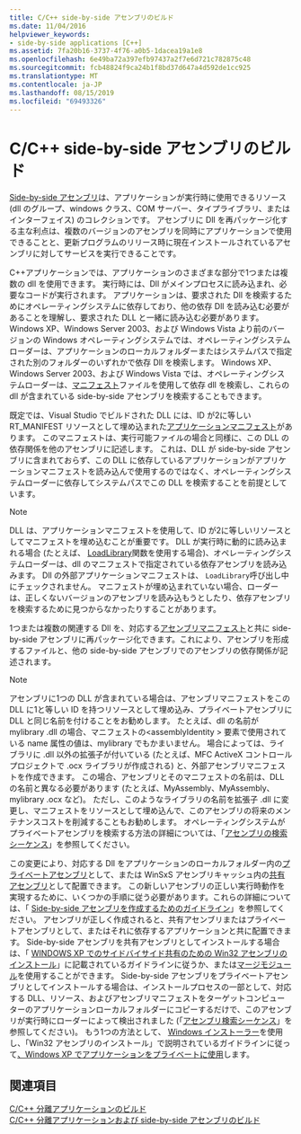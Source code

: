 ```yaml
---
title: C/C++ side-by-side アセンブリのビルド
ms.date: 11/04/2016
helpviewer_keywords:
- side-by-side applications [C++]
ms.assetid: 7fa20b16-3737-4f76-a0b5-1dacea19a1e8
ms.openlocfilehash: 6e49ba72a397efb97437a2f7e6d721c782875c48
ms.sourcegitcommit: fcb48824f9ca24b1f8bd37d647a4d592de1cc925
ms.translationtype: MT
ms.contentlocale: ja-JP
ms.lasthandoff: 08/15/2019
ms.locfileid: "69493326"
---
```

# <a name="building-cc-side-by-side-assemblies"></a>C/C++ side-by-side アセンブリのビルド

[Side-by-side アセンブリ](/windows/win32/SbsCs/about-side-by-side-assemblies-)は、アプリケーションが実行時に使用できるリソース (dll のグループ、windows クラス、COM サーバー、タイプライブラリ、またはインターフェイス) のコレクションです。 アセンブリに Dll を再パッケージ化する主な利点は、複数のバージョンのアセンブリを同時にアプリケーションで使用できることと、更新プログラムのリリース時に現在インストールされているアセンブリに対してサービスを実行できることです。

C++アプリケーションでは、アプリケーションのさまざまな部分で1つまたは複数の dll を使用できます。 実行時には、Dll がメインプロセスに読み込まれ、必要なコードが実行されます。 アプリケーションは、要求された Dll を検索するためにオペレーティングシステムに依存しており、他の依存 Dll を読み込む必要があることを理解し、要求された DLL と一緒に読み込む必要があります。 Windows XP、Windows Server 2003、および Windows Vista より前のバージョンの Windows オペレーティングシステムでは、オペレーティングシステムローダーは、アプリケーションのローカルフォルダーまたはシステムパスで指定された別のフォルダーのいずれかで依存 Dll を検索します。 Windows XP、Windows Server 2003、および Windows Vista では、オペレーティングシステムローダーは、[マニフェスト](/windows/win32/sbscs/manifests)ファイルを使用して依存 dll を検索し、これらの dll が含まれている side-by-side アセンブリを検索することもできます。

既定では、Visual Studio でビルドされた DLL には、ID が2に等しい RT_MANIFEST リソースとして埋め込まれた[アプリケーションマニフェスト](/windows/win32/SbsCs/application-manifests)があります。 このマニフェストは、実行可能ファイルの場合と同様に、この DLL の依存関係を他のアセンブリに記述します。 これは、DLL が side-by-side アセンブリに含まれておらず、この DLL に依存しているアプリケーションがアプリケーションマニフェストを読み込んで使用するのではなく、オペレーティングシステムローダーに依存してシステムパスでこの DLL を検索することを前提としています。

> [!NOTE]
> DLL は、アプリケーションマニフェストを使用して、ID が2に等しいリソースとしてマニフェストを埋め込むことが重要です。 DLL が実行時に動的に読み込まれる場合 (たとえば、 [LoadLibrary](/windows/win32/api/libloaderapi/nf-libloaderapi-loadlibraryw)関数を使用する場合)、オペレーティングシステムローダーは、dll のマニフェストで指定されている依存アセンブリを読み込みます。 Dll の外部アプリケーションマニフェストは、 `LoadLibrary`呼び出し中にチェックされません。 マニフェストが埋め込まれていない場合、ローダーは、正しくないバージョンのアセンブリを読み込もうとしたり、依存アセンブリを検索するために見つからなかったりすることがあります。

1つまたは複数の関連する Dll を、対応する[アセンブリマニフェスト](/windows/win32/SbsCs/assembly-manifests)と共に side-by-side アセンブリに再パッケージ化できます。これにより、アセンブリを形成するファイルと、他の side-by-side アセンブリでのアセンブリの依存関係が記述されます。

> [!NOTE]
> アセンブリに1つの DLL が含まれている場合は、アセンブリマニフェストをこの DLL に1と等しい ID を持つリソースとして埋め込み、プライベートアセンブリに DLL と同じ名前を付けることをお勧めします。 たとえば、dll の名前が mylibrary .dll の場合、マニフェストの\<assemblyIdentity > 要素で使用されている name 属性の値は、mylibrary でもかまいません。 場合によっては、ライブラリに .dll 以外の拡張子が付いている (たとえば、MFC ActiveX コントロールプロジェクトで .ocx ライブラリが作成される) と、外部アセンブリマニフェストを作成できます。 この場合、アセンブリとそのマニフェストの名前は、DLL の名前と異なる必要があります (たとえば、MyAssembly、MyAssembly、mylibrary .ocx など)。 ただし、このようなライブラリの名前を拡張子 .dll に変更し、マニフェストをリソースとして埋め込んで、このアセンブリの将来のメンテナンスコストを削減することもお勧めします。 オペレーティングシステムがプライベートアセンブリを検索する方法の詳細については、「[アセンブリの検索シーケンス](/windows/win32/SbsCs/assembly-searching-sequence)」を参照してください。

この変更により、対応する Dll をアプリケーションのローカルフォルダー内の[プライベートアセンブリ](/windows/win32/Msi/private-assemblies)として、または WinSxS アセンブリキャッシュ内の[共有アセンブリ](/windows/win32/Msi/shared-assemblies)として配置できます。 この新しいアセンブリの正しい実行時動作を実現するために、いくつかの手順に従う必要があります。これらの詳細については、「 [Side-by-side アセンブリを作成するためのガイドライン](/windows/win32/SbsCs/guidelines-for-creating-side-by-side-assemblies)」を参照してください。 アセンブリが正しく作成されると、共有アセンブリまたはプライベートアセンブリとして、またはそれに依存するアプリケーションと共に配置できます。 Side-by-side アセンブリを共有アセンブリとしてインストールする場合は、「 [WINDOWS XP でのサイドバイサイド共有のための Win32 アセンブリのインストール](/windows/win32/Msi/installing-win32-assemblies-for-side-by-side-sharing-on-windows-xp)」に記載されているガイドラインに従うか、または[マージモジュール](/windows/win32/msi/merge-modules)を使用することができます。 Side-by-side アセンブリをプライベートアセンブリとしてインストールする場合は、インストールプロセスの一部として、対応する DLL、リソース、およびアセンブリマニフェストをターゲットコンピューターのアプリケーションローカルフォルダーにコピーするだけで、このアセンブリが実行時にローダーによって検出されました (「[アセンブリ検索シーケンス](/windows/win32/SbsCs/assembly-searching-sequence)」を参照してください)。 もう1つの方法として、 [Windows インストーラー](/windows/win32/Msi/windows-installer-portal)を使用し、「Win32 アセンブリのインストール」で説明されているガイドラインに従って[、Windows XP でアプリケーションをプライベートに使用](/windows/win32/Msi/installing-win32-assemblies-for-the-private-use-of-an-application-on-windows-xp)します。

## <a name="see-also"></a>関連項目

[C/C++ 分離アプリケーションのビルド](building-c-cpp-isolated-applications.md)<br/>
[C/C++ 分離アプリケーションおよび side-by-side アセンブリのビルド](building-c-cpp-isolated-applications-and-side-by-side-assemblies.md)

